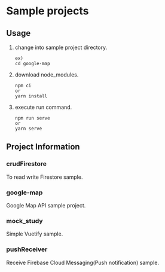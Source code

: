 # Sample projects

## Usage
1. change into sample project directory.
    ```
    ex)
    cd google-map
    ```
1. download node_modules.
    ```
    npm ci
    or
    yarn install
    ```
1. execute run command.
    ```
    npm run serve
    or
    yarn serve
    ```

## Project Information

### crudFirestore
To read write Firestore sample.

### google-map
Google Map API sample project.

### mock_study
Simple Vuetify sample.

### pushReceiver
Receive Firebase Cloud Messaging(Push notification) sample.

